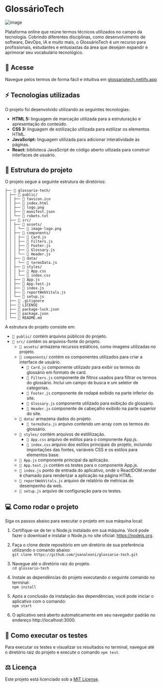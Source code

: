# GlossárioTech
![image](https://lh3.googleusercontent.com/pw/AJFCJaUBpjkOjUqXVAO71FTRF9fZ1lY2aXREDk81MKIT9-RFkpH6AMckGGbg30GJgf44yYKqL3DoZ318N2-vgn6RrJ65GTfq2TcWETXhch-gkNpTjm7PxJeQOvBf6jutEKnAYMKprvHjJuFYHllEB5LcGjqGmkf9MNiHSAE7s-BB8OZPCaftH4plKc_s9QUCCcf2xhrLZsyz9Ay7A4XqTYIzDDrYQkGNGSnXXQxmJWvArdz3lhw3KaNS5hWUdSndNaMN63XgBq5xf1zI0aWJL8R5juxpnETnqws-94H6IPrLMTQXsJvMXvNEdeq-DpgrZ1LHvzbgm2LBooQ8scNAEOCwghb4q1QiIpEfN6O7Yk7K-6dM2pCp5x3ggk-oc489V-pizVQXW1ZBujQCUcZ1R2DTLBd-aFfQFIXZAYBzW5h5bkOuT1R-Bmct2sXmgQMOpKk-jT28K_4lWFbNtkI8guKmZmjfgBxgjrteeOkZBhdq0jjrxT01vReiNE05D-lewDqP75BorMtLsMEK0tZogdv-wIlgutCfuNaRGRl_Q2KPJhsi_1qqMeF30F_DKLiZeiDojUwVVyTnzvELnkHpBGyYWWC0jpf5HMZqqNvV5wXU-5030GK2JefzjZQG_ntnW1CcMF1jCvTPn4Xcn5EWdr_8klxTAi0Uo6XpoZRSln-jxPDOv9q6BbQs_jTSisxwcRPqAbd71st3g7oqhEMIKuOu5cmaehZJgC1zDOT0xG4ukJDyxCBJ-H9f63wV1tYJsZcD5IRewGCfyphddI5j_gJvakoSJU5mN8JidwAsxlOEq92bf1QWrAwlBD_AsX-6idfkaEEZTpq8EYwJBTLZWFWQH4ODHfQwUf6G0X0pmMytFfBZTnAsymscuy8pIfMlz0VwcZwWALon2FjDVpPw4nyGKLX5Acs_Ltz93Q76LhXjOKygvHR-aYzQkA5jwBfZMqg1RocaA2Xdf_gLa8_vKmXcHc8Hu8BvkA=w859-h290-s-no?authuser=0)

Plataforma online que reúne termos técnicos utilizados no campo da tecnologia. Cobrindo diferentes disciplinas, como desenvolvimento de software, DevOps, IA e muito mais, o GlossárioTech é um recurso para profissionais, estudantes e entusiastas da área que desejam expandir e aprimorar seu vocabulário tecnológico. 

## 🔗 Acesse
Navegue pelos termos de forma fácil e intuitiva em [glossariotech.netlify.app](https://glossariotech.netlify.app)  

## ⚡ Tecnologias utilizadas
O projeto foi desenvolvido utilizando as seguintes tecnologias:

- **HTML 5:** linguagem de marcação utilizada para a estruturação e apresentação do conteúdo.
- **CSS 3:** linguagem de estilização utilizada para estilizar os elementos HTML.
- **JavaScript:** linguagem utilizada para adicionar interatividade às páginas.
- **React:** biblioteca JavaScript de código aberto utlizada para construir interfaces de usuário.

## 📂 Estrutura do projeto
O projeto segue a seguinte estrutura de diretórios:  

```
├── 📁 glossario-tech/
│ ├── 📁 public/
│ │ ├── 📄 favicon.ico
│ │ ├── 📄 index.html
│ │ ├── 📄 logo.png
│ │ ├── 📄 manifest.json
│ │ └── 📄 robots.txt
│ ├── 📁 src/
│ │ ├── 📁 assets/
│ │ │ └── 📄 image-logo.png
│ │ ├── 📁 components/
│ │ │ ├── 📄 Card.js
│ │ │ ├── 📄 Filters.js
│ │ │ ├── 📄 Footer.js
│ │ │ ├── 📄 Glossary.js
│ │ │ └── 📄 Header.js
│ │ ├── 📁 data/
│ │ │ └── 📄 termsData.js
│ │ ├── 📁 styles/
│ │ │ ├── 📄 App.css
│ │ │ └── 📄 index.css
│ │ ├── 📄 App.js
│ │ ├── 📄 App.test.js
│ │ ├── 📄 index.js
│ │ ├── 📄 reportWebVitals.js
│ │ └── 📄 setup.js
│ ├── 📄 .gitignore
│ ├── 📄 LICENSE
│ ├── 📄 package-lock.json
│ ├── 📄 package.json
│ └── 📄 README.md
```

A estrutura do projeto consiste em:  
- `📁 public/` contém arquivos públicos do projeto.
- `📁 src/` contém os arquivos-fonte do projeto.
  - `📁 assets/` armazena recursos estáticos, como imagens utilizadas no projeto.
  - `📁 components/` contém os componentes utilizados para criar a interface de usuário.
    - `📄 Card.js` componente utilizado para exibir os termos do glossário em formato de card.
    - `📄 Filters.js` componente de filtros usados para filtrar os termos do glossário. Inclui um campo de busca e um seletor de categorias.
    - `📄 Footer.js` componente de rodapé exibido na parte inferior do site.
    - `📄 Glossary.js` componente utilizado para exibição do glossário.
    - `📄 Header.js` componente de cabeçalho exibido na parte superior do site.
  - `📁 data/` armazena dados do projeto.
    - `📄 termsData.js` arquivo contendo um array com os termos do glossário.
  - `📁 styles/` contém arquivos de estililização.
    - `📄 App.css` arquivo de estilos para o componente App.js.
    - `📄 index.css` arquivo dos estilos principais do projeto, incluindo importações das fontes, variáveis CSS e os estilos para elementos base.
  - `📄 App.js` componente principal da aplicação.
  - `📄 App.test.js` contém os testes para o componente App.js.
  - `📄 index.js` ponto de entrada do aplicativo, onde o ReactDOM.render é chamado para renderizar a aplicação na página HTML.
  - `📄 reportWebVitals.js` arquivo de relatório de métricas de desempenho da web.
  - `📄 setup.js` arquivo de configuração para os testes.

## 💻 Como rodar o projeto
Siga os passos abaixo para executar o projeto em sua máquina local:

1. Certifique-se de ter o Node.js instalado em sua máquina. Você pode fazer o download e instalar o Node.js no site oficial: https://nodejs.org.
  
2. Faça o clone deste repositório em um diretório de sua preferência utilizando o comando abaixo:  
`git clone https://github.com/joanaleoni/glossario-tech.git`  
  
3. Navegue até o diretório raiz do projeto.  
`cd glossario-tech`  
  
4. Instale as dependências do projeto executando o seguinte comando no terminal:  
`npm install`  
  
5. Após a conclusão da instalação das dependências, você pode iniciar o aplicativo com o comando:  
`npm start`  
  
6. O aplicativo será aberto automaticamente em seu navegador padrão no endereço http://localhost:3000.

## 📑 Como executar os testes
Para executar os testes e visualizar os resultados no terminal, navegue até o diretório raiz do projeto e execute o comando `npm test`.

## ⚖️ Licença
Este projeto está licenciado sob a [MIT License](https://opensource.org/license/mit/).
